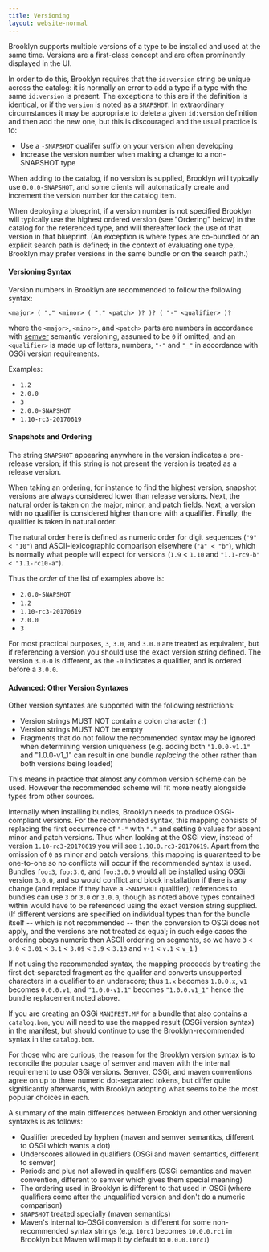 ```yaml
---
title: Versioning
layout: website-normal
---
```


Brooklyn supports multiple versions of a type to be installed and used at the same time.
Versions are a first-class concept and are often prominently displayed in the UI.

In order to do this, Brooklyn requires that the `id:version` string be unique across the catalog:
it is normally an error to add a type if a type with the same `id:version` is present.
The exceptions to this are if the definition is identical, or if the `version` is noted as a `SNAPSHOT`.
In extraordinary circumstances it may be appropriate to delete a given `id:version` definition
and then add the new one, but this is discouraged and the usual practice is to:

* Use a `-SNAPSHOT` qualifer suffix on your version when developing
* Increase the version number when making a change to a non-SNAPSHOT type  

When adding to the catalog, if no version is supplied, Brooklyn will typically use 
`0.0.0-SNAPSHOT`, and some clients will automatically create and increment the version number 
for the catalog item.

When deploying a blueprint, if a version number is not specified Brooklyn will typically use
the highest ordered version (see "Ordering" below) in the catalog for the referenced type,
and will thereafter lock the use of that version in that blueprint.
(An exception is where types are co-bundled or an explicit search path is defined;
in the context of evaluating one type, Brooklyn may prefer versions in the same bundle 
or on the search path.)


#### Versioning Syntax

Version numbers in Brooklyn are recommended to follow the following syntax:

~~~
<major> ( "." <minor> ( "." <patch> )? )? ( "-" <qualifier> )?
~~~

where the `<major>`, `<minor>`, and `<patch>` parts are numbers
in accordance with [semver](http://semver.org) semantic versioning,
assumed to be `0` if omitted,
and an `<qualifier>` is made up of letters, numbers, `"-"` and `"_"`
in accordance with OSGi version requirements.

Examples:

* `1.2`
* `2.0.0`
* `3`
* `2.0.0-SNAPSHOT`
* `1.10-rc3-20170619`


#### Snapshots and Ordering

The string `SNAPSHOT` appearing anywhere in the version indicates a pre-release version;
if this string is not present the version is treated as a release version.

When taking an ordering, for instance to find the highest version, 
snapshot versions are always considered lower than release versions.
Next, the natural order is taken on the major, minor, and patch fields.
Next, a version with no qualifier is considered higher than one with a qualifier.
Finally, the qualifier is taken in natural order.

The natural order here is defined as 
numeric order for digit sequences (`"9" < "10"`)
and ASCII-lexicographic comparison elsewhere (`"a" < "b"`),
which is normally what people will expect for versions 
(`1.9` < `1.10` and `"1.1-rc9-b" < "1.1-rc10-a"`).

Thus the _order_ of the list of examples above is:

* `2.0.0-SNAPSHOT`
* `1.2`
* `1.10-rc3-20170619`
* `2.0.0`
* `3`

For most practical purposes, `3`, `3.0`, and `3.0.0` are treated as equivalent,
but if referencing a version you should use the exact version string defined.
The version `3.0-0` is different, as the `-0` indicates a qualifier, and
is ordered before a `3.0.0`.
 

#### Advanced: Other Version Syntaxes

Other version syntaxes are supported with the following restrictions:

* Version strings MUST NOT contain a colon character (`:`)
* Version strings MUST NOT be empty
* Fragments that do not follow the recommended syntax may be ignored
  when determining version uniqueness
  (e.g. adding both `"1.0.0-v1.1"` and "1.0.0-v1_1" can result in 
  one bundle _replacing_ the other rather than both versions being loaded) 

This means in practice that almost any common version scheme can be used.
However the recommended scheme will fit more neatly alongside types from other sources.

Internally when installing bundles, Brooklyn needs to produce OSGi-compliant versions.
For the recommended syntax, this mapping consists of replacing the first
occurrence of `"-"` with `"."` and setting `0` values for absent minor and patch versions.
Thus when looking at the OSGi view, instead of version `1.10-rc3-20170619`
you will see `1.10.0.rc3-20170619`.
Apart from the omission of `0` as minor and patch versions,
this mapping is guaranteed to be one-to-one so no conflicts will occur if the
recommended syntax is used.
Bundles `foo:3`, `foo:3.0`, and `foo:3.0.0` would all be installed using OSGi version `3.0.0`,
and so would conflict and block installation if there is any change
(and replace if they have a `-SNAPSHOT` qualifier);
references to bundles can use `3` or `3.0` or `3.0.0`, though as noted above 
types contained within would have to be referenced using the exact version string supplied. 
(If different versions are specified on individual types than for the bundle itself --
which is not recommended -- then the conversion to OSGi does not apply, 
and the versions are not treated as equal;
in such edge cases the ordering obeys numeric then ASCII ordering on segments,
so we have `3` < `3.0` < `3.01` < `3.1` < `3.09` < `3.9` < `3.10` 
and `v-1` < `v.1` < `v_1`.)
            
If not using the recommended syntax, the mapping proceeds by treating the first dot-separated fragment 
as the qualifer and converts unsupported characters in a qualifier to an underscore;
thus `1.x` becomes `1.0.0.x`, `v1` becomes `0.0.0.v1`, and `"1.0.0-v1.1"` becomes `"1.0.0.v1_1"` 
hence the bundle replacement noted above.

If you are creating an OSGi `MANIFEST.MF` for a bundle that also contains a `catalog.bom`, 
you will need to use the mapped result (OSGi version syntax) in the manifest,
but should continue to use the Brooklyn-recommended syntax in the `catalog.bom`.
 
For those who are curious, the reason for the Brooklyn version syntax is to reconcile
the popular usage of semver and maven with the internal requirement to use OSGi versions.
Semver, OSGi, and maven conventions agree on up to three numeric dot-separated tokens,
but differ quite significantly afterwards, with Brooklyn adopting what seems to be the
most popular choices in each.

A summary of the main differences between Brooklyn and other versioning syntaxes is as follows: 

* Qualifier preceded by hyphen (maven and semver semantics, different to OSGi which wants a dot)
* Underscores allowed in qualifiers (OSGi and maven semantics, different to semver)
* Periods and plus not allowed in qualifiers (OSGi semantics and maven convention, 
  different to semver which gives them special meaning)
* The ordering used in Brooklyn is different to that used in OSGi
  (where qualifiers come after the unqualified version and don't do a numeric comparison)
* `SNAPSHOT` treated specially (maven semantics)
* Maven's internal to-OSGi conversion is different for some non-recommended syntax strings
  (e.g. `10rc1` becomes `10.0.0.rc1` in Brooklyn but Maven will map it by default to `0.0.0.10rc1`)  


